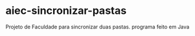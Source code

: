 # aiec-sincronizar-pastas

Projeto de Faculdade para sincronizar duas pastas.
programa feito em Java
